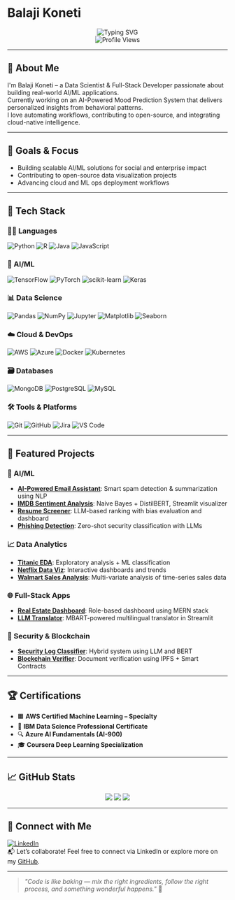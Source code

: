 # Balaji Koneti

<div align="center">
  <img src="https://readme-typing-svg.herokuapp.com?font=Fira+Code&weight=500&size=40&pause=1000&color=2E9CDB&center=true&vCenter=true&width=600&height=100&lines=Data+Scientist;AI%2FML+Engineer;Full-Stack+Developer" alt="Typing SVG" />
</div>

<div align="center">
  <img src="https://komarev.com/ghpvc/?username=KonetiBalaji&label=Profile%20views&color=0e75b6&style=flat" alt="Profile Views" />
</div>

---

## 👋 About Me
I'm Balaji Koneti – a Data Scientist & Full-Stack Developer passionate about building real-world AI/ML applications.  
Currently working on an AI-Powered Mood Prediction System that delivers personalized insights from behavioral patterns.  
I love automating workflows, contributing to open-source, and integrating cloud-native intelligence.

---

## 🎯 Goals & Focus
- Building scalable AI/ML solutions for social and enterprise impact  
- Contributing to open-source data visualization projects  
- Advancing cloud and ML ops deployment workflows  

---

## 💼 Tech Stack

### 👨‍💻 Languages  
![Python](https://img.shields.io/badge/python-3670A0?style=for-the-badge&logo=python&logoColor=ffdd54)
![R](https://img.shields.io/badge/r-%23276DC3.svg?style=for-the-badge&logo=r&logoColor=white)
![Java](https://img.shields.io/badge/java-%23ED8B00.svg?style=for-the-badge&logo=openjdk&logoColor=white)
![JavaScript](https://img.shields.io/badge/javascript-%23323330.svg?style=for-the-badge&logo=javascript&logoColor=%23F7DF1E)

### 🤖 AI/ML
![TensorFlow](https://img.shields.io/badge/TensorFlow-%23FF6F00.svg?style=for-the-badge&logo=TensorFlow&logoColor=white)
![PyTorch](https://img.shields.io/badge/PyTorch-%23EE4C2C.svg?style=for-the-badge&logo=PyTorch&logoColor=white)
![scikit-learn](https://img.shields.io/badge/scikit--learn-%23F7931E.svg?style=for-the-badge&logo=scikit-learn&logoColor=white)
![Keras](https://img.shields.io/badge/Keras-%23D00000.svg?style=for-the-badge&logo=Keras&logoColor=white)

### 📊 Data Science
![Pandas](https://img.shields.io/badge/pandas-%23150458.svg?style=for-the-badge&logo=pandas&logoColor=white)
![NumPy](https://img.shields.io/badge/numpy-%23013243.svg?style=for-the-badge&logo=numpy&logoColor=white)
![Jupyter](https://img.shields.io/badge/jupyter-%23FA0F00.svg?style=for-the-badge&logo=jupyter&logoColor=white)
![Matplotlib](https://img.shields.io/badge/Matplotlib-%23ffffff.svg?style=for-the-badge&logo=Matplotlib&logoColor=white)
![Seaborn](https://img.shields.io/badge/Seaborn-%230C55A5.svg?style=for-the-badge&logo=seaborn&logoColor=white)

### ☁️ Cloud & DevOps
![AWS](https://img.shields.io/badge/AWS-%23FF9900.svg?style=for-the-badge&logo=amazon-aws&logoColor=white)
![Azure](https://img.shields.io/badge/azure-%230072C6.svg?style=for-the-badge&logo=microsoftazure&logoColor=white)
![Docker](https://img.shields.io/badge/docker-%230db7ed.svg?style=for-the-badge&logo=docker&logoColor=white)
![Kubernetes](https://img.shields.io/badge/kubernetes-%23326ce5.svg?style=for-the-badge&logo=kubernetes&logoColor=white)

### 🗃️ Databases
![MongoDB](https://img.shields.io/badge/MongoDB-%234ea94b.svg?style=for-the-badge&logo=mongodb&logoColor=white)
![PostgreSQL](https://img.shields.io/badge/PostgreSQL-%23316192.svg?style=for-the-badge&logo=postgresql&logoColor=white)
![MySQL](https://img.shields.io/badge/mysql-%2300f.svg?style=for-the-badge&logo=mysql&logoColor=white)

### 🛠️ Tools & Platforms
![Git](https://img.shields.io/badge/git-%23F05033.svg?style=for-the-badge&logo=git&logoColor=white)
![GitHub](https://img.shields.io/badge/github-%23121011.svg?style=for-the-badge&logo=github&logoColor=white)
![Jira](https://img.shields.io/badge/jira-%230A0FFF.svg?style=for-the-badge&logo=jira&logoColor=white)
![VS Code](https://img.shields.io/badge/VS%20Code-007ACC?style=for-the-badge&logo=visual-studio-code&logoColor=white)

---

## 🚀 Featured Projects

### 🤖 AI/ML
- [**AI-Powered Email Assistant**](https://github.com/KonetiBalaji/AI_Powered_Email_Assistant): Smart spam detection & summarization using NLP
- [**IMDB Sentiment Analysis**](https://github.com/KonetiBalaji/IMDB-Movie-Review-Sentiment-Analysis): Naive Bayes + DistilBERT, Streamlit visualizer
- [**Resume Screener**](https://github.com/KonetiBalaji/AI_Powered_Resume): LLM-based ranking with bias evaluation and dashboard
- [**Phishing Detection**](https://github.com/KonetiBalaji/LLM_Classification_Task_Phishing_Detection): Zero-shot security classification with LLMs

### 📈 Data Analytics
- [**Titanic EDA**](https://github.com/KonetiBalaji/ExploratoryDataAnalysis_Titanic_Dataset): Exploratory analysis + ML classification
- [**Netflix Data Viz**](https://github.com/KonetiBalaji/ExploratoryDataAnalysis_Netflix_Dataset): Interactive dashboards and trends
- [**Walmart Sales Analysis**](https://github.com/KonetiBalaji/Walmart_Sales_Analysis): Multi-variate analysis of time-series sales data

### 🌐 Full-Stack Apps
- [**Real Estate Dashboard**](https://github.com/KonetiBalaji/web-portfolio-for-juniors): Role-based dashboard using MERN stack
- [**LLM Translator**](https://github.com/KonetiBalaji/LLM-based-AI-Translator): MBART-powered multilingual translator in Streamlit

### 🔐 Security & Blockchain
- [**Security Log Classifier**](https://github.com/KonetiBalaji/LLM_for_Security_Log_Detection): Hybrid system using LLM and BERT
- [**Blockchain Verifier**](https://github.com/KonetiBalaji/Blockchain-Based-Document-Authentication-System): Document verification using IPFS + Smart Contracts

---

## 🏆 Certifications
- 🟧 **AWS Certified Machine Learning – Specialty**  
- 🧠 **IBM Data Science Professional Certificate**  
- 🔍 **Azure AI Fundamentals (AI-900)**  
- 🎓 **Coursera Deep Learning Specialization**

---

## 📈 GitHub Stats
<div align="center">
  <img src="https://github-readme-stats.vercel.app/api?username=KonetiBalaji&theme=radical&show_icons=true&hide_border=false" />
  <img src="https://github-readme-streak-stats.herokuapp.com/?user=KonetiBalaji&theme=radical&hide_border=false" />
  <img src="https://github-readme-stats.vercel.app/api/top-langs/?username=KonetiBalaji&theme=radical&layout=compact&hide_border=false" />
</div>

---

## 🔗 Connect with Me

[![LinkedIn](https://img.shields.io/badge/LinkedIn-%230077B5.svg?style=flat&logo=linkedin&logoColor=white)](https://linkedin.com/in/balaji-koneti/)  
📬 Let’s collaborate! Feel free to connect via LinkedIn or explore more on my [GitHub](https://github.com/KonetiBalaji).

---

> _"Code is like baking — mix the right ingredients, follow the right process, and something wonderful happens."_ 🍰

